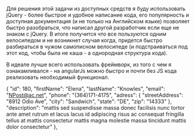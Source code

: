 Для решения этой задачи из доступных средств я буду использовать jQuery -  более быстрое и удобное написание кода,
его популярность и доступная документация (и не только на 
Английском языке) позволяет быстро разобраться, что написал другой разработчик если еще не знаком с jQuery.
В итоге получится что все пользуются одним велосипедом и
не возникнет случая когда, придется быстро разбираться в чужом самописном
велосипеде (и подстраиваться под этот код, чтобы была не каша - а однородная структура кода).

В идеале лучше всего использовать фреймворк, из того с чем я ознакамливался - на
angularJs можно быстро и почти без JS кода реализовать необходимый функционал.


{
"id": 180,
"firstName": "Elena",
"lastName": "Knowles",
"email": "NPost@ac.net",
"phone": "(364)171-4175",
"adress": {
"streetAddress": "8912 Odio Ave",
"city": "Sandwich",
"state": "DE",
"zip": "14333"
},
"description": "mattis sed suspendisse massa donec facilisis nunc tortor ante amet rutrum et lacus lacus id adipiscing risus ac consequat fringilla tellus at mattis consectetur mattis magna molestie massa tincidunt mattis dolor consectetur"
},
